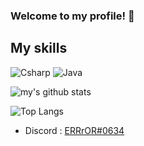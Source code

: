 ### Welcome to my profile! 👋

## My skills
![Csharp](https://img.shields.io/badge/-Csharp-953dac?style=for-the-badge&logo=c-sharp&logoColor=fff)
![Java](https://img.shields.io/badge/-Java-ffffff?style=for-the-badge&logo=java&logoColor=fff)

![my's github stats](https://github-readme-stats.vercel.app/api?username=ERRrOR404&theme=dark)
   
![Top Langs](https://github-readme-stats.vercel.app/api/top-langs/?username=ERRrOR404&layout=none&theme=dark)

- Discord : [ERRrOR#0634](https://discord.com/users/476152575385927711)
